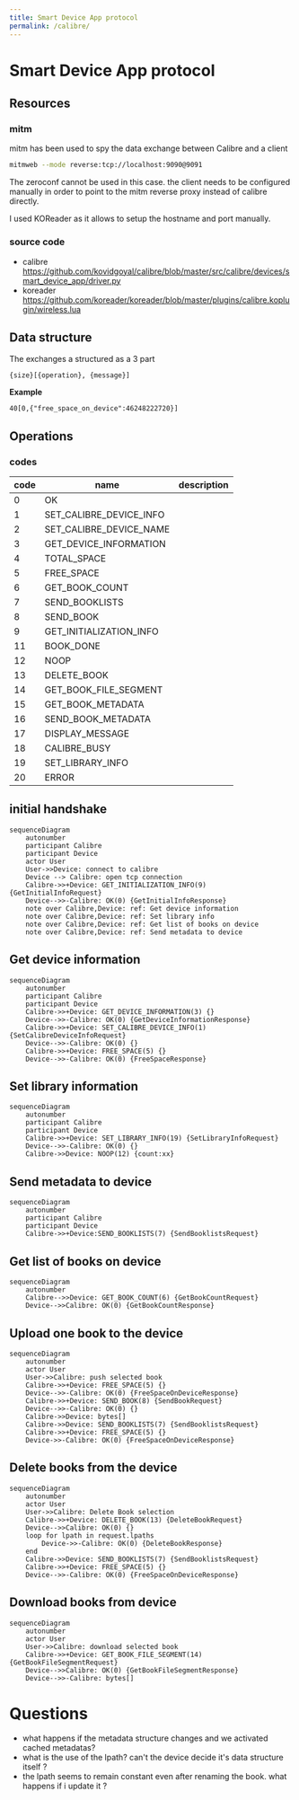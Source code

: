 ```yaml
---
title: Smart Device App protocol
permalink: /calibre/
---
```

# Smart Device App protocol

## Resources

### mitm

mitm has been used to spy the data exchange between Calibre and a client

```bash
mitmweb --mode reverse:tcp://localhost:9090@9091
```

The zeroconf cannot be used in this case. the client needs to be configured manually in order to point to the mitm reverse proxy instead of calibre directly.

I used KOReader as it allows to setup the hostname and port manually.

### source code

* calibre https://github.com/kovidgoyal/calibre/blob/master/src/calibre/devices/smart_device_app/driver.py
* koreader  https://github.com/koreader/koreader/blob/master/plugins/calibre.koplugin/wireless.lua

## Data structure

The exchanges a structured as a 3 part

```
{size}[{operation}, {message}]
```

**Example**

```
40[0,{"free_space_on_device":46248222720}]
```

## Operations

### codes

| code | name | description             |
| ---- | ----------------------- | ----------------------- |
| 0    | OK                      ||
|1      | SET_CALIBRE_DEVICE_INFO                        ||
|2      |SET_CALIBRE_DEVICE_NAME                         ||
| 3    | GET_DEVICE_INFORMATION  ||
|4 |TOTAL_SPACE||
| 5    | FREE_SPACE              ||
| 6    | GET_BOOK_COUNT          ||
| 7    | SEND_BOOKLISTS          ||
|  8    | SEND_BOOK               ||
| 9    | GET_INITIALIZATION_INFO ||
| 11   | BOOK_DONE               ||
| 12   | NOOP                    ||
| 13   | DELETE_BOOK             ||
| 14   | GET_BOOK_FILE_SEGMENT   ||
| 15   | GET_BOOK_METADATA       ||
|  16    | SEND_BOOK_METADATA                        ||
| 17   | DISPLAY_MESSAGE         ||
| 18   | CALIBRE_BUSY            ||
| 19   | SET_LIBRARY_INFO        ||
| 20   | ERROR                   ||



## initial handshake

```mermaid
sequenceDiagram
    autonumber
    participant Calibre
    participant Device
    actor User
    User->>Device: connect to calibre
    Device --> Calibre: open tcp connection
    Calibre->>+Device: GET_INITIALIZATION_INFO(9) {GetInitialInfoRequest}
    Device-->>-Calibre: OK(0) {GetInitialInfoResponse}
    note over Calibre,Device: ref: Get device information
    note over Calibre,Device: ref: Set library info
    note over Calibre,Device: ref: Get list of books on device
    note over Calibre,Device: ref: Send metadata to device
```

## Get device information

```mermaid
sequenceDiagram
    autonumber
    participant Calibre
    participant Device
    Calibre->>+Device: GET_DEVICE_INFORMATION(3) {}
    Device-->>-Calibre: OK(0) {GetDeviceInformationResponse}
    Calibre->>+Device: SET_CALIBRE_DEVICE_INFO(1) {SetCalibreDeviceInfoRequest}
    Device-->>-Calibre: OK(0) {}
    Calibre->>+Device: FREE_SPACE(5) {}
    Device-->>-Calibre: OK(0) {FreeSpaceResponse}
```

## Set library information

```mermaid
sequenceDiagram
    autonumber
    participant Calibre
    participant Device
    Calibre->>+Device: SET_LIBRARY_INFO(19) {SetLibraryInfoRequest}
    Device-->>-Calibre: OK(0) {}
    Calibre->>Device: NOOP(12) {count:xx}
```
## Send metadata to device
```mermaid
sequenceDiagram
    autonumber
    participant Calibre
    participant Device
    Calibre->>+Device:SEND_BOOKLISTS(7) {SendBooklistsRequest}
```



## Get list of books on device
```mermaid
sequenceDiagram
    autonumber
    Calibre-->>Device: GET_BOOK_COUNT(6) {GetBookCountRequest}
    Device-->>Calibre: OK(0) {GetBookCountResponse}
```


## Upload one book to the device

```mermaid
sequenceDiagram
    autonumber
    actor User
    User->>Calibre: push selected book
    Calibre->>+Device: FREE_SPACE(5) {}
    Device-->>-Calibre: OK(0) {FreeSpaceOnDeviceResponse}
   	Calibre->>+Device: SEND_BOOK(8) {SendBookRequest}
   	Device-->>-Calibre: OK(0) {}
   	Calibre->>Device: bytes[]
   	Calibre->>Device: SEND_BOOKLISTS(7) {SendBooklistsRequest}
    Calibre->>+Device: FREE_SPACE(5) {}
    Device->>-Calibre: OK(0) {FreeSpaceOnDeviceResponse}
```



## Delete books from the device

```mermaid
sequenceDiagram
    autonumber
    actor User
    User->>Calibre: Delete Book selection
    Calibre->>+Device: DELETE_BOOK(13) {DeleteBookRequest}
    Device-->>Calibre: OK(0) {}
    loop for lpath in request.lpaths
        Device->>-Calibre: OK(0) {DeleteBookResponse}
    end
    Calibre->>Device: SEND_BOOKLISTS(7) {SendBooklistsRequest}
    Calibre->>+Device: FREE_SPACE(5) {}
    Device-->>-Calibre: OK(0) {FreeSpaceOnDeviceResponse}
```



## Download books from device
```mermaid
sequenceDiagram
    autonumber
    actor User
    User->>Calibre: download selected book
    Calibre->>+Device: GET_BOOK_FILE_SEGMENT(14) {GetBookFileSegmentRequest}
    Device-->>Calibre: OK(0) {GetBookFileSegmentResponse}
    Device-->>-Calibre: bytes[] 
```



# Questions

* what happens if the metadata structure changes and we activated cached metadatas?
* what is the use of the lpath? can't the device decide it's data structure itself ?
* the lpath seems to remain constant even after renaming the book. what happens if i update it ?